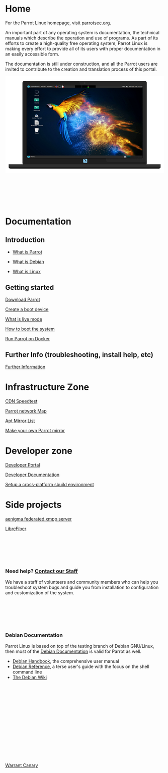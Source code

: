 # Home

For the Parrot Linux homepage, visit [parrotsec.org](https://parrotsec.org).

An important part of any operating system is documentation, the technical manuals which describe the operation and use of programs. As part of its efforts to create a high-quality free operating system, Parrot Linux is making every effort to provide all of its users with proper documentation in an easily accessible form.

The documentation is still under construction, and all the Parrot users are invited to contribute to the creation and translation process of this portal.


![screenshot](img/screenshot.png)

&nbsp;


&nbsp;


&nbsp;


# Documentation

## Introduction

- [What is Parrot](intro/what-is-parrot.md)

- [What is Debian](intro/what-is-debian.md)

- [What is Linux](intro/what-is-linux.md)

## Getting started

[Download Parrot](getting-started/download.md)

[Create a boot device](getting-started/create-boot-device.md)

[What is live mode](info/what-is-live-mode.md)

[How to boot the system](getting-started/how-to-boot.md)

[Run Parrot on Docker](getting-started/parrot-on-docker.md)  

## Further Info (troubleshooting, install help, etc)    

[Further Information](startpage.md)

# Infrastructure Zone

[CDN Speedtest](https://deb.parrotsec.org/speedtest)

[Parrot network Map](weathermap.md)

[Apt Mirror List](mirror-list.md)

[Make your own Parrot mirror](https://www.parrotsec.org/docs/mirror-list/#make-your-own-mirror)




# Developer zone

[Developer Portal](https://nest.parrotsec.org)

[Developer Documentation](dev/index.md)

[Setup a cross-platform sbuild environment](dev/sbuild.md)




# Side projects

[aenigma federated xmpp server](https://github.com/openspace42/aenigma)

[LibreFiber](https://github.com/openspace42/LibreFibre)



&nbsp;


&nbsp;


&nbsp;


### Need help? [Contact our Staff](https://community.parrotsec.org)

We have a staff of volunteers and community members who can help you
troubleshoot system bugs and guide you from installation to configuration 
and customization of the system.


&nbsp;


&nbsp;


&nbsp;


### Debian Documentation

Parrot Linux is based on top of the testing branch of Debian GNU/Linux, then most of the [Debian Documentation](https://www.debian.org/doc) is valid for Parrot as well.

 * [Debian Handbook](https://www.debian.org/doc/manuals/debian-handbook/), the comprehensive user manual
 * [Debian Reference](https://www.debian.org/doc/manuals/debian-reference/), a terse user's guide with the focus on the shell command line
 * [The Debian Wiki](https://wiki.debian.org/)

 &nbsp;

 &nbsp;

 &nbsp;

 &nbsp;

 &nbsp;

 &nbsp;

 &nbsp;

 &nbsp;

[Warrant Canary](warrant-canary)
